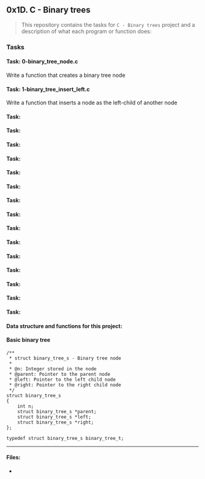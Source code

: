 ## 0x1D. C - Binary trees

> This repository contains the tasks for `C - Binary trees` project and a description of what each program or function does:

### Tasks

#### Task: 0-binary_tree_node.c
Write a function that creates a binary tree node

#### Task: 1-binary_tree_insert_left.c
Write a function that inserts a node as the left-child of another node

#### Task: 


#### Task: 


#### Task: 


#### Task: 


#### Task: 


#### Task: 


#### Task: 


#### Task: 


#### Task: 


#### Task: 


#### Task: 


#### Task: 


#### Task: 


#### Task: 


#### Task: 



#### Data structure and functions for this project:

#### Basic binary tree
```
/**
 * struct binary_tree_s - Binary tree node
 *
 * @n: Integer stored in the node
 * @parent: Pointer to the parent node
 * @left: Pointer to the left child node
 * @right: Pointer to the right child node
 */
struct binary_tree_s
{
    int n;
    struct binary_tree_s *parent;
    struct binary_tree_s *left;
    struct binary_tree_s *right;
};

typedef struct binary_tree_s binary_tree_t;
```
___

#### Files:

* []()





